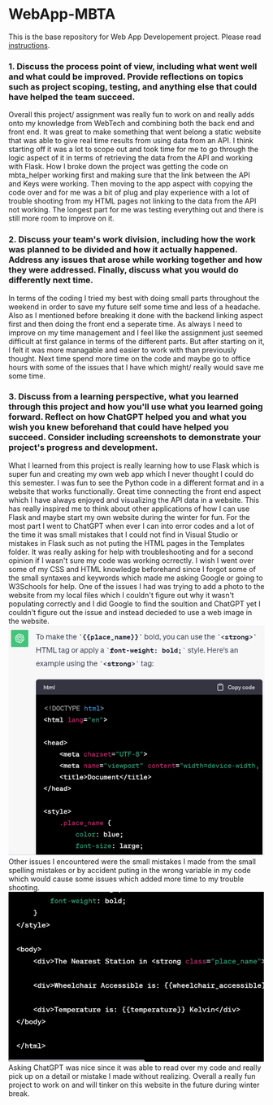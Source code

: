 # WebApp-MBTA
 This is the base repository for Web App Developement project. Please read [instructions](instructions.md). 

### 1. Discuss the process point of view, including what went well and what could be improved. Provide reflections on topics such as project scoping, testing, and anything else that could have helped the team succeed.

Overall this project/ assignment was really fun to work on and really adds onto my knowledge from WebTech and combining both the back end and front end. It was great to make something that went belong a static website that was able to give real time results from using data from an API. I think starting off it was a lot to scope out and took time for me to go through the logic aspect of it in terms of retrieving the data from the API and working with Flask. How I broke down the project was getting the code on mbta_helper working first and making sure that the link between the API and Keys were working. Then moving to the app aspect with copying the code over and for me was a bit of plug and play experience with a lot of trouble shooting from my HTML pages not linking to the data from the API not working. The longest part for me was testing everything out and there is still more room to improve on it. 

### 2. Discuss your team's work division, including how the work was planned to be divided and how it actually happened. Address any issues that arose while working together and how they were addressed. Finally, discuss what you would do differently next time.

In terms of the coding I tried my best with doing small parts throughout the weekend in order to save my future self some time and less of a headache. Also as I mentioned before breaking it done with the backend linking aspect first and then doing the front end a seperate time. As always I need to improve on my time management and I feel like the assignment just seemed difficult at first galance in terms of the different parts. But after starting on it, I felt it was more managable and easier to work with than previously thought. Next time spend more time on the code and maybe go to office hours with some of the issues that I have which might/ really would save me some time.

### 3. Discuss from a learning perspective, what you learned through this project and how you'll use what you learned going forward. Reflect on how ChatGPT helped you and what you wish you knew beforehand that could have helped you succeed. Consider including screenshots to demonstrate your project's progress and development.

What I learned from this project is really learning how to use Flask which is super fun and creating my own web app which I never thought I could do this semester. I was fun to see the Python code in a different format and in a website that works functionally. Great time connecting the front end aspect which I have always enjoyed and visualizing the API data in a website. This has really inspired me to think about other applications of how I can use Flask and maybe start my own website during the winter for fun. For the most part I went to ChatGPT when ever I can into error codes and a lot of the time it was small mistakes that I could not find in Visual Studio or mistakes in Flask such as not puting the HTML pages in the Templates folder. It was really asking for help with troubleshooting and for a second opinion if I wasn't sure my code was working ocrrectly. I wish I went over some of my CSS and HTML knowledge beforehand since I forgot some of the small syntaxes and keywords which made me asking Google or going to W3Schools for help. One of the issues I had was trying to add a photo to the website from my local files which I couldn't figure out why it wasn't populating correctly and I did Google to find the soultion and ChatGPT yet I couldn't figure out the issue and instead decieded to use a web image in the website. 
![](image.png)
Other issues I encountered were the small mistakes I made from the small spelling mistakes or by accident puting in the wrong variable in my code which would cause some issues which added more time to my trouble shooting. 
![Alt text](image-1.png)
Asking ChatGPT was nice since it was able to read over my code and really pick up on a detail or mistake I made without realizing. Overall a really fun project to work on and will tinker on this website in the future during winter break. 